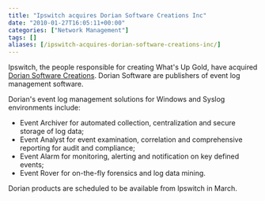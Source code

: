 ```yaml
---
title: "Ipswitch acquires Dorian Software Creations Inc"
date: "2010-01-27T16:05:11+00:00"
categories: ["Network Management"]
tags: []
aliases: [/ipswitch-acquires-dorian-software-creations-inc/]
---
```


Ipswitch, the people responsible for creating What's Up Gold, have acquired <a href="http://www.doriansoft.com/">Dorian Software Creations</a>. Dorian Software are publishers of event log management software.

Dorian's event log management solutions for Windows and Syslog environments include:
<ul>
	<li>Event Archiver for automated collection, centralization and secure storage of log data;</li>
	<li>Event Analyst for event examination, correlation and comprehensive reporting for audit and compliance;</li>
	<li>Event Alarm for monitoring, alerting and notification on key defined events;</li>
	<li>Event Rover for on-the-fly forensics and log data mining.</li>
</ul>
Dorian products are scheduled to be available from Ipswitch in March.
